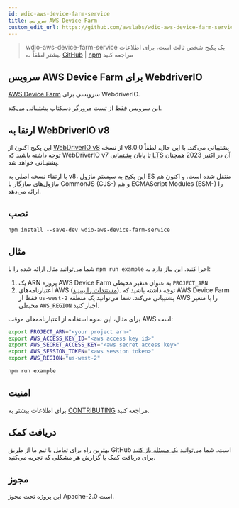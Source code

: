 ```yaml
---
id: wdio-aws-device-farm-service
title: سرویس AWS Device Farm
custom_edit_url: https://github.com/awslabs/wdio-aws-device-farm-service/edit/main/README.md
---
```



> wdio-aws-device-farm-service یک پکیج شخص ثالث است، برای اطلاعات بیشتر لطفاً به [GitHub](https://github.com/awslabs/wdio-aws-device-farm-service) | [npm](https://www.npmjs.com/package/wdio-aws-device-farm-service) مراجعه کنید
## سرویس AWS Device Farm برای WebdriverIO

[AWS Device Farm](https://aws.amazon.com/device-farm/) سرویسی برای WebdriverIO.

این سرویس فقط از تست مرورگر دسکتاپ پشتیبانی می‌کند.

## ارتقا به WebDriverIO v8

این پکیج اکنون از [WebDriverIO v8](https://webdriver.io/blog/2022/12/01/webdriverio-v8-released/) از نسخه v8.0.0 پشتیبانی می‌کند. با این حال، لطفاً توجه داشته باشید که WebDriverIO v7 تا پایان [پشتیبانی LTS](https://webdriver.io/versions/) آن در اکتبر 2023 همچنان پشتیبانی خواهد شد.

با ارتقاء نسخه اصلی به v8، این پکیج به سیستم ماژول ES منتقل شده است. و اکنون هم ماژول‌های سازگار با CommonJS (CJS-) و هم ECMAScript Modules (ESM-) را ارائه می‌دهد.

## نصب

```
npm install --save-dev wdio-aws-device-farm-service
```

## مثال

شما می‌توانید مثال ارائه شده را با `npm run example` اجرا کنید. این نیاز دارد به:

1. یک ARN پروژه AWS Device Farm به عنوان متغیر محیطی `PROJECT_ARN`
2. اعتبارنامه‌های AWS ([مستندات را ببینید](https://docs.aws.amazon.com/sdk-for-javascript/v2/developer-guide/setting-credentials-node.html)). توجه داشته باشید که AWS Device Farm فقط از `us-west-2` پشتیبانی می‌کند. شما می‌توانید یک منطقه AWS را با متغیر محیطی `AWS_REGION` اجبار کنید.

برای مثال، این نحوه استفاده از اعتبارنامه‌های موقت AWS است:

```sh
export PROJECT_ARN="<your project arn>"
export AWS_ACCESS_KEY_ID="<aws access key id>"
export AWS_SECRET_ACCESS_KEY="<aws secret access key>"
export AWS_SESSION_TOKEN="<aws session token>"
export AWS_REGION="us-west-2"

npm run example
```

## امنیت

برای اطلاعات بیشتر به [CONTRIBUTING](https://github.com/awslabs/wdio-aws-device-farm-service/blob/main/CONTRIBUTING.md#security-issue-notifications) مراجعه کنید.

## دریافت کمک

بهترین راه برای تعامل با تیم ما از طریق GitHub است. شما می‌توانید [یک مسئله باز کنید](https://github.com/awslabs/wdio-aws-device-farm-service/issues/new) برای دریافت کمک یا گزارش هر مشکلی که تجربه می‌کنید.

## مجوز

این پروژه تحت مجوز Apache-2.0 است.